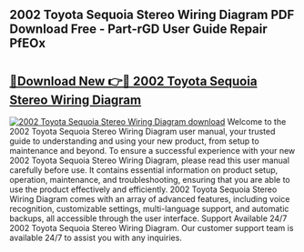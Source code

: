 ## 2002 Toyota Sequoia Stereo Wiring Diagram PDF Download Free - Part-rGD User Guide Repair PfEOx

# <h2><a href="http://dfknlc.blite.top/?on=2002+Toyota+Sequoia+Stereo+Wiring+Diagram">🔗Download New 👉🔴 2002 Toyota Sequoia Stereo Wiring Diagram</a></h2>

[![2002 Toyota Sequoia Stereo Wiring Diagram download](https://i.imgur.com/lujVjoI.png)](http://dfknlc.blite.top/?on=2002+Toyota+Sequoia+Stereo+Wiring+Diagram)
Welcome to the 2002 Toyota Sequoia Stereo Wiring Diagram user manual, your trusted guide to understanding and using your new product, from setup to maintenance and beyond. To ensure a successful experience with your new 2002 Toyota Sequoia Stereo Wiring Diagram, please read this user manual carefully before use. It contains essential information on product setup, operation, maintenance, and troubleshooting, ensuring that you are able to use the product effectively and efficiently. 2002 Toyota Sequoia Stereo Wiring Diagram comes with an array of advanced features, including voice recognition, customizable settings, multi-language support, and automatic backups, all accessible through the user interface. Support Available 24/7 2002 Toyota Sequoia Stereo Wiring Diagram. Our customer support team is available 24/7 to assist you with any inquiries.
